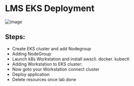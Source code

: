 # LMS EKS Deployment
![image](https://platform9.com/wp-content/uploads/2019/05/kubernetes-constructs-concepts-architecture.jpg)

## Steps:

- Create EKS cluster and add Nodegroup
- Adding NodeGroup
- Launch k8s Workstation and install awscli. docker. kubectl
- Adding Workstation to EKS cluster:
- Now goto your Workstation connect cluster
- Deploy application
- Delete resources once lab done

